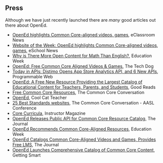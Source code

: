 Press
-----

Although we have just recently launched there are *many* good articles out there about OpenEd.  

* [OpenEd highlights Common Core-aligned videos, games](http://www.eclassroomnews.com/2013/10/08/opened-highlights-common-core-aligned-videos-games/), eClassroom News
* [Website of the Week: OpenEd highlights Common Core-aligned videos, games]( http://www.eschoolnews.com/2013/10/08/opened-videos-games-158/), eSchool News
* [Why is There More Open Content for Math Than English?](http://blogs.edweek.org/edweek/on_innovation/2013/09/why_is_there_more_open_content_for_math_than_english.html), Education Week
* [OpenEd: Free Common Core Aligned Videos & Games]( https://sites.google.com/a/nhusd.k12.ca.us/thetechdog/newest-resources/openedfreecommoncorealignedvideosgames), The Tech Dog
* [Today in APIs: Distimo Opens App Store Analytics API, and 6 New APIs](http://blog.programmableweb.com/2013/11/15/today-in-apis-distimo-opens-app-store-analytics-api-and-6-new-apis/), Programmable Web
* [OpenEd: A Free New Resource Providing the Largest Catalog of Educational Content for Teachers, Parents, and Students](http://www.goodreads.com/author_blog_posts/4435727-opened-a-free-new-resource-providing-the-largest-catalog-of-educational), Good Reads
* [Free Common Core Resources]( http://www.commoncoreconversation.com/), The Common Core Conversation
* [OpenEd](http://vickidavis.me/post/67364738600/opened#notes), Cool Cat Teacher
* [25 Best Standards websites]( https://www.smore.com/gwgv), The Common Core Conversation - AASL Conference
* [Core Curricula]( http://www.scholastic.com/teachers/article/6-common-myths-about-common-core), Instructor Magazine
* [OpenEd Releases Public API for Common Core Resource Catalog](http://thejournal.com/articles/2013/11/14/opened-releases-public-api-for-common-core-resource-catalog.aspx), The Journal
* [OpenEd Recommends Common Core-Aligned Resources](http://blogs.edweek.org/edweek/marketplacek12/2013/10/opened_recommends_common_core-aligned_resources.html), Education Week
* [OpenEd Catalogs Common Core-Aligned Videos and Games, Provides Free LMS](http://thejournal.com/articles/2013/10/10/opened-catalogs-common-core-aligned-videos-and-games.aspx), The Journal
* [OpenEd Launches Comprehensive Catalog of Common Core Content](http://gettingsmart.com/2013/06/opened-launches-comprehensive-catalog-of-common-core-content/), Getting Smart
